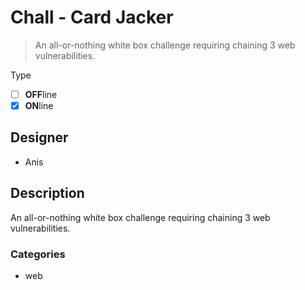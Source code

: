 # Chall - Card Jacker

> An all-or-nothing white box challenge requiring chaining 3 web vulnerabilities.

Type

- [ ] **OFF**line
- [X] **ON**line

## Designer

- Anis

## Description

An all-or-nothing white box challenge requiring chaining 3 web vulnerabilities.

### Categories

- web
